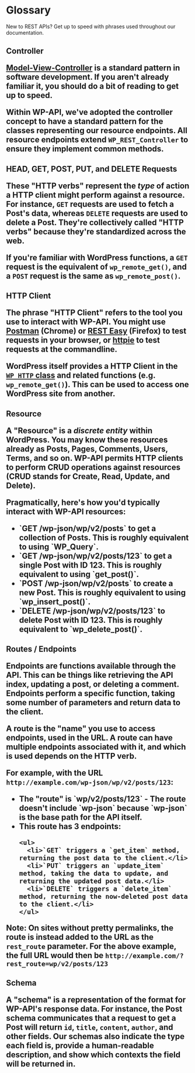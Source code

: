 # Glossary


New to REST APIs? Get up to speed with phrases used throughout our documentation.

<h2 id="controller">Controller

[Model-View-Controller](http://en.wikipedia.org/wiki/Model-view-controller) is a standard pattern in software development. If you aren't already familiar it, you should do a bit of reading to get up to speed.

Within WP-API, we've adopted the controller concept to have a standard pattern for the classes representing our resource endpoints. All resource endpoints extend `WP_REST_Controller` to ensure they implement common methods.

<h2 id="head-get-post-put-and-delete-requests">HEAD, GET, POST, PUT, and DELETE Requests

These "HTTP verbs" represent the *type* of action a HTTP client might perform against a resource. For instance, `GET` requests are used to fetch a Post's data, whereas `DELETE` requests are used to delete a Post. They're collectively called "HTTP verbs" because they're standardized across the web.

If you're familiar with WordPress functions, a `GET` request is the equivalent of `wp_remote_get()`, and a `POST` request is the same as `wp_remote_post()`.

<h2 id="http-client">HTTP Client

The phrase "HTTP Client" refers to the tool you use to interact with WP-API. You might use [Postman](https://chrome.google.com/webstore/detail/postman-rest-client/fdmmgilgnpjigdojojpjoooidkmcomcm?hl=en) (Chrome) or [REST Easy](https://github.com/nathan-osman/REST-Easy) (Firefox) to test requests in your browser, or [httpie](https://github.com/jakubroztocil/httpie) to test requests at the commandline.

WordPress itself provides a HTTP Client in the [`WP_HTTP` class](https://codex.wordpress.org/HTTP_API) and related functions (e.g. `wp_remote_get()`). This can be used to access one WordPress site from another.

<h2 id="resource">Resource

A "Resource" is a *discrete entity* within WordPress. You may know these resources already as Posts, Pages, Comments, Users, Terms, and so on. WP-API permits HTTP clients to perform CRUD operations against resources (CRUD stands for Create, Read, Update, and Delete).

Pragmatically, here's how you'd typically interact with WP-API resources:

<ul>
  <li>
    `GET /wp-json/wp/v2/posts` to get a collection of Posts. This is roughly equivalent to using `WP_Query`.
  </li>
  <li>
    `GET /wp-json/wp/v2/posts/123` to get a single Post with ID 123. This is roughly equivalent to using `get_post()`.
  </li>
  <li>
    `POST /wp-json/wp/v2/posts` to create a new Post. This is roughly equivalent to using `wp_insert_post()`.
  </li>
  <li>
    `DELETE /wp-json/wp/v2/posts/123` to delete Post with ID 123. This is roughly equivalent to `wp_delete_post()`.
  </li>
</ul>

<h2 id="routes--endpoints">Routes / Endpoints

Endpoints are functions available through the API. This can be things like retrieving the API index, updating a post, or deleting a comment. Endpoints perform a specific function, taking some number of parameters and return data to the client.

A route is the "name" you use to access endpoints, used in the URL. A route can have multiple endpoints associated with it, and which is used depends on the HTTP verb.

For example, with the URL `http://example.com/wp-json/wp/v2/posts/123`:

<ul>
  <li>
    The "route" is `wp/v2/posts/123` - The route doesn't include `wp-json` because `wp-json` is the base path for the API itself.
  </li>
  <li>
    This route has 3 endpoints:

    <ul>
      <li>`GET` triggers a `get_item` method, returning the post data to the client.</li>
      <li>`PUT` triggers an `update_item` method, taking the data to update, and returning the updated post data.</li>
      <li>`DELETE` triggers a `delete_item` method, returning the now-deleted post data to the client.</li>
    </ul>
  </li>
</ul>

**Note:** On sites without pretty permalinks, the route is instead added to the URL as the `rest_route` parameter. For the above example, the full URL would then be `http://example.com/?rest_route=wp/v2/posts/123`

<h2 id="schema">Schema

A "schema" is a representation of the format for WP-API's response data. For instance, the Post schema communicates that a request to get a Post will return `id`, `title`, `content`, `author`, and other fields. Our schemas also indicate the type each field is, provide a human-readable description, and show which contexts the field will be returned in.

